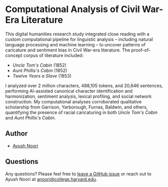 # Computational Analysis of Civil War-Era Literature

This digital humanities research study integrated close reading with a custom computational pipeline for linguistic analysis – including natural language processing and machine learning – to uncover patterns of caricature and sentiment bias in Civil War-era literature. The proof-of-concept corpus of literature included:
* _Uncle Tom's Cabin_ (1852)
* _Aunt Phillis's Cabin_ (1852)
* _Twelve Years a Slave_ (1853)

I analyzed over 2 million characters, 488,105 tokens, and 20,646 sentences, performing AI-assisted canonical character identification and harmonization, sentiment analysis, lexical profiling, and social network construction. My computational analyses corroborated qualitative scholarship from Garrison, Yarborough, Furnas, Baldwin, and others, quantifying the presence of racial caricaturing in both _Uncle Tom's Cabin_ and _Aunt Phillis's Cabin_.

## Author
* [Ayush Noori](https://www.ayushnoori.com/)

## Questions

Any questions? Please feel free to [leave a GitHub issue](https://github.com/ayushnoori/gened1133/issues/new) or reach out to Ayush Noori at [anoori@college.harvard.edu](mailto:anoori@college.harvard.edu).